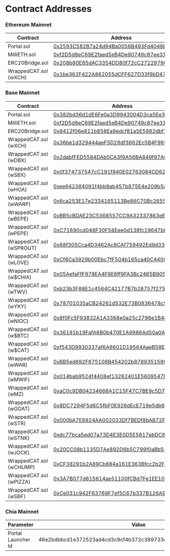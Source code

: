 # Contract Addresses

### Ethereum Mainnet

<table><thead><tr><th width="245">Contract</th><th width="554">Address</th><th data-hidden></th></tr></thead><tbody><tr><td>Portal.sol</td><td><a href="https://etherscan.io/address/0x2593C582B7a24d94Ba0056B493Fd4048bd99fc3F#code">0x2593C582B7a24d94Ba0056B493Fd4048bd99fc3F</a></td><td></td></tr><tr><td>MilliETH.sol</td><td><a href="https://etherscan.io/address/0xf2D5d8eC69E2faed5eB4De90749c87ee314a4B12#code">0xf2D5d8eC69E2faed5eB4De90749c87ee314a4B12</a></td><td></td></tr><tr><td>ERC20Bridge.sol</td><td><a href="https://etherscan.io/address/0x208b80E85dAC3354DD80f72cC272297909EE81b7">0x208b80E85dAC3354DD80f72cC272297909EE81b7</a></td><td></td></tr><tr><td>WrappedCAT.sol (wXCH)</td><td><a href="https://etherscan.io/address/0x1be362F422A862055dCFF627D33f9bD478e6C7d7">0x1be362F422A862055dCFF627D33f9bD478e6C7d7</a></td><td></td></tr></tbody></table>



### Base Mainnet

<table><thead><tr><th width="248">Contract</th><th>Address</th><th data-hidden></th></tr></thead><tbody><tr><td>Portal.sol</td><td><a href="https://basescan.org/address/0x382bd36d1dE6Fe0a3D9943004D3ca5Ee389627EE">0x382bd36d1dE6Fe0a3D9943004D3ca5Ee389627EE</a></td><td></td></tr><tr><td>MilliETH.sol</td><td><a href="https://basescan.org/address/0xf2D5d8eC69E2faed5eB4De90749c87ee314a4B12">0xf2D5d8eC69E2faed5eB4De90749c87ee314a4B12</a></td><td></td></tr><tr><td>ERC20Bridge.sol</td><td><a href="https://basescan.org/address/0x8412f06e811b858Ea9edcf81a5E5882dbf70aC96">0x8412f06e811b858Ea9edcf81a5E5882dbf70aC96</a></td><td></td></tr><tr><td>WrappedCAT.sol (wXCH)</td><td><a href="https://basescan.org/address/0x36be1d329444aeF5D28df3662Ec5B4F965Cd93E9">0x36be1d329444aeF5D28df3662Ec5B4F965Cd93E9</a></td><td></td></tr><tr><td>WrappedCAT.sol (wDBX)</td><td><a href="https://basescan.org/address/0x2dabfFED5584DAb0CA3f9A56BA849f97A08cAd9A">0x2dabfFED5584DAb0CA3f9A56BA849f97A08cAd9A</a></td><td></td></tr><tr><td>WrappedCAT.sol (wSBX)</td><td><a href="https://basescan.org/address/0x0f374737547cC191f940E02763084CD62BCDe4a6">0x0f374737547cC191f940E02763084CD62BCDe4a6</a></td><td></td></tr><tr><td>WrappedCAT.sol (wHOA)</td><td><a href="https://basescan.org/address/0xee642384091f4bb9ab457b875E4e209b5a0BD147">0xee642384091f4bb9ab457b875E4e209b5a0BD147</a></td><td></td></tr><tr><td>WrappedCAT.sol (wWARP)</td><td><a href="https://basescan.org/address/0x6ca253E17e2334165113Be86C70Bc2655798BDcB">0x6ca253E17e2334165113Be86C70Bc2655798BDcB</a></td><td></td></tr><tr><td>WrappedCAT.sol (wBEPE)</td><td><a href="https://basescan.org/address/0xBB5cBDAE23C5368557CC9A32337863eECf03cF9f">0xBB5cBDAE23C5368557CC9A32337863eECf03cF9f</a></td><td></td></tr>

<tr><td>WrappedCAT.sol (wPEPE)</td><td><a href="https://basescan.org/address/0xC71690cd048F30F58Eee0d138fc19647bDaD79C7">0xC71690cd048F30F58Eee0d138fc19647bDaD79C7</a></td><td></td></tr>
<tr><td>WrappedCAT.sol (wSPROUT)</td><td><a href="https://basescan.org/address/0x68f305Cca4D3462Ac8CAf759492Ed9d33E4DFF40">0x68f305Cca4D3462Ac8CAf759492Ed9d33E4DFF40</a></td><td></td></tr>
<tr><td>WrappedCAT.sol (wLOVE)</td><td><a href="https://basescan.org/address/0xCf6Ca3929b00Ebc7fF504b165ca40C44087CAE47">0xCf6Ca3929b00Ebc7fF504b165ca40C44087CAE47</a></td><td></td></tr>
<tr><td>WrappedCAT.sol (w$CHIA)</td><td><a href="https://basescan.org/address/0x05AefaFfF978EA4F9E6ff9FA3Bc2465B90598549">0x05AefaFfF978EA4F9E6ff9FA3Bc2465B90598549</a></td><td></td></tr>
<tr><td>WrappedCAT.sol (wTWV)</td><td><a href="https://basescan.org/address/0xb23b3F88E1c4564C42177B7b28757f275D2aCBB9">0xb23b3F88E1c4564C42177B7b28757f275D2aCBB9</a></td><td></td></tr>
<tr><td>WrappedCAT.sol (wYKY)</td><td><a href="https://basescan.org/address/0x78701035aCB24261d532E73B0836478c5c01E0f1">0x78701035aCB24261d532E73B0836478c5c01E0f1</a></td><td></td></tr>
<tr><td>WrappedCAT.sol (wNIOC)</td><td><a href="https://basescan.org/address/0x8f0Fc5F93832A1A3368e0a25c2798e1B4c4c7437">0x8f0Fc5F93832A1A3368e0a25c2798e1B4c4c7437</a></td><td></td></tr>
<tr><td>WrappedCAT.sol (w$BTC)</td><td><a href="https://basescan.org/address/0x36191b19FafA6B0b470E1A9986Ad50a0AD559950">0x36191b19FafA6B0b470E1A9986Ad50a0AD559950</a></td><td></td></tr>
<tr><td>WrappedCAT.sol (w$CAT)</td><td><a href="https://basescan.org/address/0xf543D9930337af6A6601D19564AaeB58EbF87451">0xf543D9930337af6A6601D19564AaeB58EbF87451</a></td><td></td></tr>
<tr><td>WrappedCAT.sol (wWAR)</td><td><a href="https://basescan.org/address/0xBB5ed692F675108B454202b8789351599f6E829C">0xBB5ed692F675108B454202b8789351599f6E829C</a></td><td></td></tr>
<tr><td>WrappedCAT.sol (wMWIF)</td><td><a href="https://basescan.org/address/0x014bab9524f4408ef13262401E5609547F7E8718">0x014bab9524f4408ef13262401E5609547F7E8718</a></td><td></td></tr>
<tr><td>WrappedCAT.sol (wMZ)</td><td><a href="https://basescan.org/address/0xaC0c9DB04234668A1C15F47C7BE9c5D7040b0506">0xaC0c9DB04234668A1C15F47C7BE9c5D7040b0506</a></td><td></td></tr>
<tr><td>WrappedCAT.sol (wGOAT)</td><td><a href="https://basescan.org/address/0x8DC7294F5d6C5fbF0E926dEcE719e5db648bF45c">0x8DC7294F5d6C5fbF0E926dEcE719e5db648bF45c</a></td><td></td></tr>
<tr><td>WrappedCAT.sol (wSTR)</td><td><a href="https://basescan.org/address/0x000bA7E6824AA002033Df7BEDf8bAB72Fc6465e9">0x000bA7E6824AA002033Df7BEDf8bAB72Fc6465e9</a></td><td></td></tr>
<tr><td>WrappedCAT.sol (wSTNK)</td><td><a href="https://basescan.org/address/0xdc77bca5ed07a73D4E3E0D5E5817ebDC69EEc9bf">0xdc77bca5ed07a73D4E3E0D5E5817ebDC69EEc9bf</a></td><td></td></tr>
<tr><td>WrappedCAT.sol (wJOCK)</td><td><a href="https://basescan.org/address/0x20CC08b1135D7Ae892D6b5C799f0aBb51D822899">0x20CC08b1135D7Ae892D6b5C799f0aBb51D822899</a></td><td></td></tr>
<tr><td>WrappedCAT.sol (wCHUMP)</td><td><a href="https://basescan.org/address/0xCF38291b2A89Cb884a161E363Bfcc2b2F70E1844">0xCF38291b2A89Cb884a161E363Bfcc2b2F70E1844</a></td><td></td></tr>
<tr><td>WrappedCAT.sol (wPIZZA)</td><td><a href="https://basescan.org/address/0x3A7B077d815614ae51100fCBd7Fe1EE104Ae4b66">0x3A7B077d815614ae51100fCBd7Fe1EE104Ae4b66</a></td><td></td></tr>
<tr><td>WrappedCAT.sol (wSBF)</td><td><a href="https://basescan.org/address/0xCe031c942F63769F7ef5C67b337B126A983EA952">0xCe031c942F63769F7ef5C67b337B126A983EA952</a></td><td></td></tr>

</tbody></table>



### Chia Mainnet

<table><thead><tr><th width="233">Parameter</th><th>Value</th></tr></thead><tbody><tr><td>Portal Launcher Id</td><td>46e2bdbbcd1e372523ad4cd3c9cf4b372c389733c71bb23450f715ba5aa56d50</td></tr></tbody></table>
